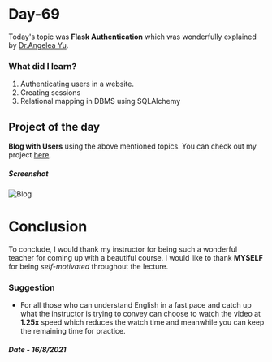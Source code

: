 # Day-69

 Today's topic was **Flask Authentication** which was wonderfully explained by  [Dr.Angelea Yu](https://www.udemy.com/user/4b4368a3-b5c8-4529-aa65-2056ec31f37e/). 

### What did I learn?

1. Authenticating users in a website.
2. Creating sessions
3. Relational mapping in DBMS using SQLAlchemy  

## Project of the day

**Blog with Users** using the above mentioned topics. You can check out my project [here](BlogWithUsers/main.py).  

##### Screenshot

![Blog](images/d69.gif)

# Conclusion

To conclude, I would thank my instructor for being such a wonderful teacher for coming up with a beautiful course. I would like to thank **MYSELF** for being _self-motivated_ throughout the lecture. 

### Suggestion

- For all those who can understand English in a fast pace and catch up what the instructor is trying to convey can choose to watch the video at **1.25x** speed which reduces the watch time and meanwhile you can keep the remaining time for practice.

##### Date - 16/8/2021